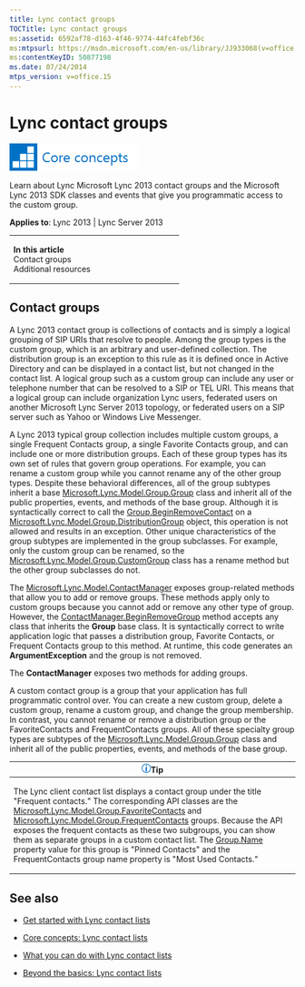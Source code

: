 ```yaml
---
title: Lync contact groups
TOCTitle: Lync contact groups
ms:assetid: 6592af78-d163-4f46-9774-44fc4febf36c
ms:mtpsurl: https://msdn.microsoft.com/en-us/library/JJ933068(v=office.15)
ms:contentKeyID: 50877198
ms.date: 07/24/2014
mtps_version: v=office.15
---
```


# Lync contact groups

![Core concepts](images/JJ933133.mod_icon_CoreConcepts_long(Office.15).png "Core concepts")

Learn about Lync Microsoft Lync 2013 contact groups and the Microsoft Lync 2013 SDK classes and events that give you programmatic access to the custom group.



**Applies to**: Lync 2013 | Lync Server 2013

<table>
<colgroup>
<col style="width: 50%" />
<col style="width: 50%" />
</colgroup>
<tbody>
<tr class="odd">
<td><p><strong>In this article</strong><br />
Contact groups<br />
Additional resources</p></td>
<td><p></p>
<p></p></td>
</tr>
</tbody>
</table>

## Contact groups

A Lync 2013 contact group is collections of contacts and is simply a logical grouping of SIP URIs that resolve to people. Among the group types is the custom group, which is an arbitrary and user-defined collection. The distribution group is an exception to this rule as it is defined once in Active Directory and can be displayed in a contact list, but not changed in the contact list. A logical group such as a custom group can include any user or telephone number that can be resolved to a SIP or TEL URI. This means that a logical group can include organization Lync users, federated users on another Microsoft Lync Server 2013 topology, or federated users on a SIP server such as Yahoo or Windows Live Messenger.

A Lync 2013 typical group collection includes multiple custom groups, a single Frequent Contacts group, a single Favorite Contacts group, and can include one or more distribution groups. Each of these group types has its own set of rules that govern group operations. For example, you can rename a custom group while you cannot rename any of the other group types. Despite these behavioral differences, all of the group subtypes inherit a base [Microsoft.Lync.Model.Group.Group](https://msdn.microsoft.com/en-us/library/jj266012\(v=office.15\)) class and inherit all of the public properties, events, and methods of the base group. Although it is syntactically correct to call the [Group.BeginRemoveContact](https://msdn.microsoft.com/en-us/library/jj268196\(v=office.15\)) on a [Microsoft.Lync.Model.Group.DistributionGroup](https://msdn.microsoft.com/en-us/library/jj293432\(v=office.15\)) object, this operation is not allowed and results in an exception. Other unique characteristics of the group subtypes are implemented in the group subclasses. For example, only the custom group can be renamed, so the [Microsoft.Lync.Model.Group.CustomGroup](https://msdn.microsoft.com/en-us/library/jj277245\(v=office.15\)) class has a rename method but the other group subclasses do not.

The [Microsoft.Lync.Model.ContactManager](https://msdn.microsoft.com/en-us/library/jj266459\(v=office.15\)) exposes group-related methods that allow you to add or remove groups. These methods apply only to custom groups because you cannot add or remove any other type of group. However, the [ContactManager.BeginRemoveGroup](https://msdn.microsoft.com/en-us/library/jj278089\(v=office.15\)) method accepts any class that inherits the **Group** base class. It is syntactically correct to write application logic that passes a distribution group, Favorite Contacts, or Frequent Contacts group to this method. At runtime, this code generates an **ArgumentException** and the group is not removed.

The **ContactManager** exposes two methods for adding groups.

A custom contact group is a group that your application has full programmatic control over. You can create a new custom group, delete a custom group, rename a custom group, and change the group membership. In contrast, you cannot rename or remove a distribution group or the FavoriteContacts and FrequentContacts groups. All of these specialty group types are subtypes of the [Microsoft.Lync.Model.Group.Group](https://msdn.microsoft.com/en-us/library/jj266012\(v=office.15\)) class and inherit all of the public properties, events, and methods of the base group.

<table>
<colgroup>
<col style="width: 100%" />
</colgroup>
<thead>
<tr class="header">
<th><img src="images/JJ933112.alert_note(Office.15).gif" title="Tip" alt="Tip" /><strong>Tip</strong></th>
</tr>
</thead>
<tbody>
<tr class="odd">
<td><p>The Lync client contact list displays a contact group under the title &quot;Frequent contacts.&quot; The corresponding API classes are the <a href="https://msdn.microsoft.com/en-us/library/jj277579(v=office.15)">Microsoft.Lync.Model.Group.FavoriteContacts</a> and <a href="https://msdn.microsoft.com/en-us/library/jj275307(v=office.15)">Microsoft.Lync.Model.Group.FrequentContacts</a> groups. Because the API exposes the frequent contacts as these two subgroups, you can show them as separate groups in a custom contact list. The <a href="https://msdn.microsoft.com/en-us/library/jj278363(v=office.15)">Group.Name</a> property value for this group is &quot;Pinned Contacts&quot; and the FrequentContacts group name property is &quot;Most Used Contacts.&quot;</p></td>
</tr>
</tbody>
</table>

## See also

  - [Get started with Lync contact lists](get-started-with-lync-contact-lists.md)

  - [Core concepts: Lync contact lists](core-concepts-lync-contact-lists.md)

  - [What you can do with Lync contact lists](what-you-can-do-with-lync-contact-lists.md)

  - [Beyond the basics: Lync contact lists](beyond-the-basics-lync-contact-lists.md)


